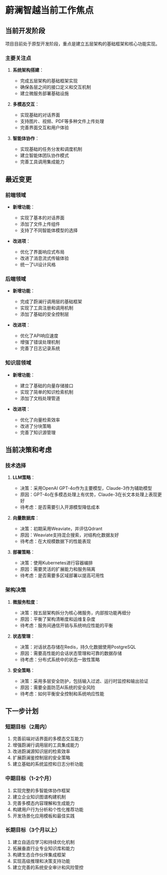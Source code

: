 # 蔚澜智越当前工作焦点

## 当前开发阶段

项目目前处于原型开发阶段，重点是建立五层架构的基础框架和核心功能实现。

### 主要关注点

1. **系统架构搭建**：
   - 完成五层架构的基础框架实现
   - 确保各层之间的接口定义和交互机制
   - 建立微服务部署基础设施

2. **多模态交互**：
   - 实现基础的对话界面
   - 支持图片、视频、PDF等多种文件上传处理
   - 完善界面交互和用户体验

3. **智能体协作**：
   - 实现基础的任务分发和调度机制
   - 建立智能体团队协作模式
   - 完善工具调用集成能力

## 最近变更

### 前端领域

- **新增功能**：
  - 实现了基本的对话界面
  - 添加了文件上传组件
  - 支持了不同智能体模型的选择

- **改进项**：
  - 优化了界面响应式布局
  - 改进了消息流式传输体验
  - 统一了UI设计风格

### 后端领域

- **新增功能**：
  - 完成了蔚澜行调用层的基础框架
  - 实现了工具注册和调用机制
  - 添加了基础的安全控制层

- **改进项**：
  - 优化了API响应速度
  - 增强了错误处理机制
  - 完善了日志记录系统

### 知识层领域

- **新增功能**：
  - 建立了基础的向量存储接口
  - 实现了简单的知识检索机制
  - 添加了文档处理管道

- **改进项**：
  - 优化了向量检索效率
  - 改进了分块策略
  - 完善了知识源管理

## 当前决策和考虑

### 技术选择

1. **LLM策略**：
   - 决策：采用OpenAI GPT-4o作为主要模型，Claude-3作为辅助模型
   - 原因：GPT-4o在多模态处理上有优势，Claude-3在长文本处理上表现更好
   - 待考虑：是否需要引入开源模型降低成本

2. **向量数据库**：
   - 决策：初期采用Weaviate，并评估Qdrant
   - 原因：Weaviate支持混合搜索，对结构化数据友好
   - 待考虑：在大规模数据下的性能表现

3. **部署策略**：
   - 决策：使用Kubernetes进行容器编排
   - 原因：需要灵活的扩展能力和服务隔离
   - 待考虑：是否需要多区域部署以提高可用性

### 架构决策

1. **微服务粒度**：
   - 决策：按五层架构拆分为核心微服务，内部按功能再细分
   - 原因：平衡了架构清晰度和运维复杂度
   - 待考虑：服务间通信开销与系统响应性能的平衡

2. **状态管理**：
   - 决策：对话状态存储在Redis，持久化数据使用PostgreSQL
   - 原因：需要高性能的会话状态管理和可靠的数据存储
   - 待考虑：分布式系统中的状态一致性策略

3. **安全策略**：
   - 决策：采用多层安全防护，包括输入过滤、运行时监控和输出验证
   - 原因：需要全面防范AI系统的安全风险
   - 待考虑：如何平衡安全控制和系统响应性能

## 下一步计划

### 短期目标（2周内）

1. 完善前端对话界面的多模态交互能力
2. 增强蔚澜行调用层的工具集成能力
3. 改进蔚澜源知识层的检索效率
4. 扩展蔚澜鉴控制层的安全策略
5. 建立基础的系统监控和日志分析功能

### 中期目标（1-2个月）

1. 实现完整的多智能体协作框架
2. 建立企业知识图谱构建机制
3. 完善多模态内容理解和生成能力
4. 构建用户行为分析和个性化推荐功能
5. 开发场景化应用模板和最佳实践

### 长期目标（3个月以上）

1. 建立自适应学习和持续优化机制
2. 拓展垂直行业专业知识库和能力
3. 构建生态合作伙伴集成框架
4. 实现高级推理和决策支持功能
5. 建立完善的系统安全审计和风险管控 